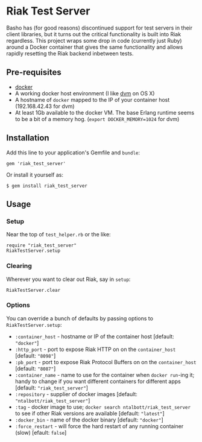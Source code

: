 # Riak Test Server

Basho has (for good reasons) discontinued support for test servers in their
client libraries, but it turns out the critical functionality is built into Riak
regardless. This project wraps some drop in code (currently just Ruby) around a
Docker container that gives the same functionality and allows rapidly resetting
the Riak backend inbetween tests.

## Pre-requisites

* [docker](https://docs.docker.com/installation/)
* A working docker host environment (I like [dvm](https://github.com/fnichol/dvm) on OS X)
* A hostname of `docker` mapped to the IP of your container host (192.168.42.43 for dvm)
* At least 1Gb available to the docker VM. The base Erlang runtime seems to be a bit of a memory hog. (`export DOCKER_MEMORY=1024` for dvm)

## Installation

Add this line to your application's Gemfile and `bundle`:

    gem 'riak_test_server'

Or install it yourself as:

    $ gem install riak_test_server

## Usage

### Setup

Near the top of `test_helper.rb` or the like:

```
require "riak_test_server"
RiakTestServer.setup
```

### Clearing

Wherever you want to clear out Riak, say in `setup`:

```
RiakTestServer.clear
```

### Options

You can override a bunch of defaults by passing options to `RiakTestServer.setup`:

* `:container_host` - hostname or IP of the container host [default: `"docker"`]
* `:http_port` - port to expose Riak HTTP on on the `container_host` [default: `"8098"`]
* `:pb_port` - port to expose Riak Protocol Buffers on on the `container_host` [default: `"8087"`]
* `:container_name` - name to use for the container when `docker run`-ing it; handy to change if you want different containers for different apps [default: `"riak_test_server"`]
* `:repository` - supplier of docker images [default: `"ntalbott/riak_test_server"`]
* `:tag` - docker image to use; `docker search ntalbott/riak_test_server` to see if other Riak versions are available [default: `"latest"`]
* `:docker_bin` - name of the docker binary [default: `"docker"`]
* `:force_restart` - will force the hard restart of any running container (slow) [efault: `false`]
